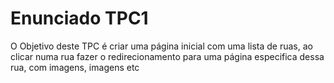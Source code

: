 
# Enunciado TPC1

O Objetivo deste TPC é criar uma página inicial com uma
lista de ruas, ao clicar numa rua fazer o redirecionamento para
uma página especifica dessa rua, com imagens, imagens etc
